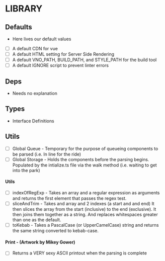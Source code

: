 # LIBRARY

## Defaults

- Here lives our default values
- [ ] A default CDN for vue
- [ ] A default HTML setting for Server Side Rendering
- [ ] A default VNO_PATH, BUILD_PATH, and STYLE_PATH for the build tool
- [ ] A default IGNORE script to prevent linter errors

## Deps

- Needs no explanation  

## Types

- Interface Definitions

## Utils

- [ ] Global Queue - Temporary for the purpose of queueing components to be parsed (i.e. In line for the ride)
- [ ] Global Storage - Holds the components before the parsing begins. Populated by the intialize.ts file via the walk method (i.e. waiting to get into the park)

#### Utils

- [ ] indexOfRegExp - Takes an array and a regular expression as arguments and returns the first element that passes the regex test.
- [ ] sliceAndTrim - Takes and array and 2 indexes (a start and and end) It then slices the array from the start (inclusive) to the end (exclusive). It then joins them together as a string. And replaces whitespaces greater than one as the default.
- [ ] toKebab - Takes a PascalCase (or UpperCamelCase) string and returns the same string converted to kebab-case.

#### Print - (Artwork by Mikey Gower)

- [ ] Returns a VERY sexy ASCII printout when the parsing is complete
